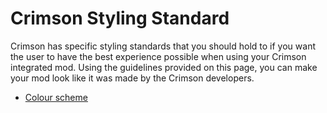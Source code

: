 # Crimson Styling Standard
Crimson has specific styling standards that you should hold to if you want the user to have the best experience possible when using your Crimson integrated mod. Using the guidelines provided on this page, you can make your mod look like it was made by the Crimson developers.
- [Colour scheme](./styling/colour_scheme.md)